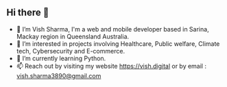 ## Hi there 👋

- 👋 I’m Vish Sharma, I'm a web and mobile developer based in Sarina, Mackay region in Queensland Australia.
- 👀 I’m interested in projects involving Healthcare, Public welfare, Climate tech, Cybersecurity and E-commerce.
- 🌱 I’m currently learning Python.
- 📫 Reach out by visiting my website https://vish.digital or by email : vish.sharma3890@gmail.com

